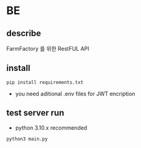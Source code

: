 # BE

## describe

FarmFactory 를 위한 RestFUL API

## install
```
pip install requirements.txt
```
- you need aditional .env files for JWT encription

## test server run
 - python 3.10.x recommended
```
python3 main.py
```

